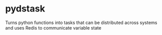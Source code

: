 # pydstask
Turns python functions into tasks that can be distributed across systems and uses Redis to communicate variable state
